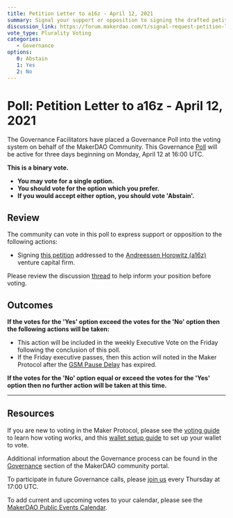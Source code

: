 ```yaml
---
title: Petition Letter to a16z - April 12, 2021
summary: Signal your support or opposition to signing the drafted petition letter addressed to a16z.
discussion_link: https://forum.makerdao.com/t/signal-request-petition-letter-to-a16z/7181
vote_type: Plurality Voting
categories:
   - Governance
options:
   0: Abstain
   1: Yes
   2: No
---
```

# Poll: Petition Letter to a16z - April 12, 2021
The Governance Facilitators have placed a Governance Poll into the voting system on behalf of the MakerDAO Community. This Governance [Poll](https://community-development.makerdao.com/en/learn/governance/on-chain-gov) will be active for three days beginning on Monday, April 12 at 16:00 UTC.

**This is a binary vote.** 
- **You may vote for a single option.** 
- **You should vote for the option which you prefer.**
- **If you would accept either option, you should vote 'Abstain'.**

## Review

The community can vote in this poll to express support or opposition to the following actions: 
* Signing [this petition](https://ipfsgate.com/ipfs/QmYDpsrhpnBNp4N8ASGCprw8iVEN8tLMGxzkzDNkgaNNWH) addressed to the [Andreessen Horowitz (a16z)](https://a16z.com/) venture capital firm.

Please review the discussion [thread](https://forum.makerdao.com/t/signal-request-petition-letter-to-a16z/7181) to help inform your position before voting.

## Outcomes

**If the votes for the 'Yes' option exceed the votes for the 'No' option then the following actions will be taken:**
* This action will be included in the weekly Executive Vote on the Friday following the conclusion of this poll.
* If the Friday executive passes, then this action will noted in the Maker Protocol after the [GSM Pause Delay](https://community-development.makerdao.com/en/learn/governance/param-gsm-pause-delay) has expired.

**If the votes for the 'No' option equal or exceed the votes for the 'Yes' option then no further action will be taken at this time.**

---

## Resources

If you are new to voting in the Maker Protocol, please see the [voting guide](https://community-development.makerdao.com/en/learn/governance/how-voting-works/) to learn how voting works, and this [wallet setup guide](https://community-development.makerdao.com/en/learn/governance/voting-setup/) to set up your wallet to vote.

Additional information about the Governance process can be found in the [Governance](https://community-development.makerdao.com/en/learn/governance) section of the MakerDAO community portal.

To participate in future Governance calls, please [join us](https://github.com/makerdao/community/tree/master/governance/governance-and-risk-meetings) every Thursday at 17:00 UTC.

To add current and upcoming votes to your calendar, please see the [MakerDAO Public Events Calendar](https://calendar.google.com/calendar/embed?src=makerdao.com_3efhm2ghipksegl009ktniomdk%40group.calendar.google.com&ctz=UTC&mode=week&showCalendars=0&showPrint=0).
